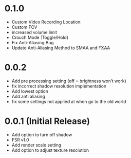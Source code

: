 # 0.1.0
- Custom Video Recording Location
- Custom FOV
- increased volume limit
- Crouch Mode (Toggle/Hold)
- Fix Anti-Aliasing Bug
- Update Anti-Aliasing Method to SMAA and FXAA

# 0.0.2
- Add pre processing setting (off = brightness won't work)
- fix incorrect shadow resolution implementation
- Add lowest option
- Add anti aliasing
- fix some settings not applied at when go to the old world

# 0.0.1 (Initial Release)
- Add option to turn off shadow
- FSR v1.0
- Add render scale setting
- Add option to adjust texture resolution